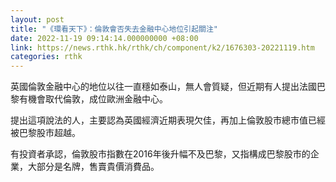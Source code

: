 ```yaml
---
layout: post
title: "《環看天下》：倫敦會否失去金融中心地位引起關注"
date: 2022-11-19 09:14:14.000000000 +08:00
link: https://news.rthk.hk/rthk/ch/component/k2/1676303-20221119.htm
categories: rthk
---
```


英國倫敦金融中心的地位以往一直穩如泰山，無人會質疑，但近期有人提出法國巴黎有機會取代倫敦，成位歐洲金融中心。

提出這項說法的人，主要認為英國經濟近期表現欠佳，再加上倫敦股市總市值已經被巴黎股市超越。

有投資者承認，倫敦股市指數在2016年後升幅不及巴黎，又指構成巴黎股市的企業，大部分是名牌，售賣貴價消費品。
